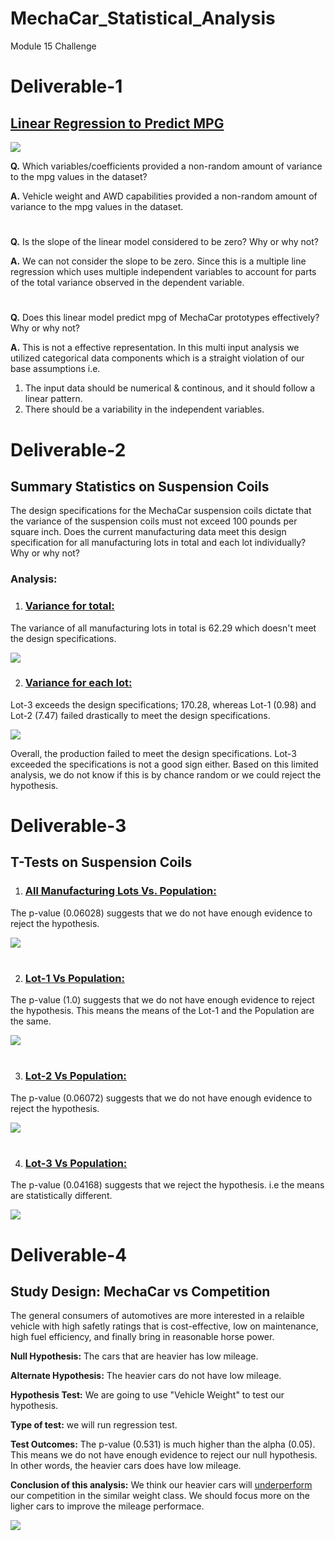 # MechaCar_Statistical_Analysis
Module 15 Challenge

# Deliverable-1
## [Linear Regression to Predict MPG](https://github.com/neerajain9/MechaCar_Statistical_Analysis/blob/Data-Science/Resources/Multi-Line%20Regression.png)

![](https://github.com/neerajain9/MechaCar_Statistical_Analysis/blob/Data-Science/Resources/Multi-Line%20Regression.png?raw=true)

**Q.** Which variables/coefficients provided a non-random amount of variance to the mpg values in the dataset?

**A.** Vehicle weight and AWD capabilities provided a non-random amount of variance to the mpg values in the dataset.

#
**Q.** Is the slope of the linear model considered to be zero? Why or why not?

**A.** We can not consider the slope to be zero. Since this is a multiple line regression which uses multiple independent variables to account for parts of the total variance observed in the dependent variable.
#
**Q.** Does this linear model predict mpg of MechaCar prototypes effectively? Why or why not?

**A.** This is not a effective representation. In this multi input analysis we utilized categorical data components which is a straight violation of our base assumptions i.e. 

1. The input data should be numerical & continous, and it should follow a linear pattern.
1. There should be a variability in the independent variables.

#
# Deliverable-2
## Summary Statistics on Suspension Coils
The design specifications for the MechaCar suspension coils dictate that the variance of the suspension coils must not exceed 100 pounds per square inch. Does the current manufacturing data meet this design specification for all manufacturing lots in total and each lot individually? Why or why not?

### Analysis:
1. ### [Variance for total:](https://github.com/neerajain9/MechaCar_Statistical_Analysis/blob/Data-Science/Resources/total%20summary.png) 
The variance of all manufacturing lots in total is 62.29 which doesn't meet the design specifications.

![](https://github.com/neerajain9/MechaCar_Statistical_Analysis/blob/Data-Science/Resources/total%20summary.png?raw=true)

2. ### [Variance for each lot:](https://github.com/neerajain9/MechaCar_Statistical_Analysis/blob/Data-Science/Resources/lot%20summary.png) 

Lot-3 exceeds the design specifications; 170.28, whereas Lot-1 (0.98) and Lot-2 (7.47) failed drastically to meet the design specifications.

![](https://github.com/neerajain9/MechaCar_Statistical_Analysis/blob/Data-Science/Resources/lot%20summary.png?raw=true)


Overall, the production failed to meet the design specifications. Lot-3 exceeded the specifications is not a good sign either. Based on this limited analysis, we do not know if this is by chance random or we could reject the hypothesis.

#
# Deliverable-3
## T-Tests on Suspension Coils
1. ### [**All Manufacturing Lots Vs. Population:**](https://github.com/neerajain9/MechaCar_Statistical_Analysis/blob/Data-Science/Resources/t-test_all-lots.png)

The p-value (0.06028) suggests that we do not have enough evidence to reject the hypothesis.

![](https://github.com/neerajain9/MechaCar_Statistical_Analysis/blob/Data-Science/Resources/t-test_all-lots.png?raw=true)

#
2. ### [**Lot-1 Vs Population:**](https://github.com/neerajain9/MechaCar_Statistical_Analysis/blob/Data-Science/Resources/t-test_Lot1.png) 

The p-value (1.0) suggests that we do not have enough evidence to reject the hypothesis. This means the means of the Lot-1 and the Population are the same.

![](https://github.com/neerajain9/MechaCar_Statistical_Analysis/blob/Data-Science/Resources/t-test_Lot1.png?raw=true)

#
3. ### [**Lot-2 Vs Population:**](https://github.com/neerajain9/MechaCar_Statistical_Analysis/blob/Data-Science/Resources/t-test_Lot2.png) 

The p-value (0.06072) suggests that we do not have enough evidence to reject the hypothesis.

![](https://github.com/neerajain9/MechaCar_Statistical_Analysis/blob/Data-Science/Resources/t-test_Lot2.png?raw=true)

#
4. ### [**Lot-3 Vs Population:**](https://github.com/neerajain9/MechaCar_Statistical_Analysis/blob/Data-Science/Resources/t-test_Lot3.png) 

The p-value (0.04168) suggests that we reject the hypothesis. i.e the means are statistically different. 

![](https://github.com/neerajain9/MechaCar_Statistical_Analysis/blob/Data-Science/Resources/t-test_Lot3.png?raw=true)


#
# Deliverable-4
## Study Design: MechaCar vs Competition
The general consumers of automotives are more interested in a relaible vehicle with high safetly ratings that is cost-effective, low on maintenance, high fuel efficiency, and finally bring in reasonable horse power.

**Null Hypothesis:** The cars that are heavier has low mileage.

**Alternate Hypothesis:**
The heavier cars do not have low mileage.

**Hypothesis Test:** We are going to use "Vehicle Weight" to test our hypothesis.

**Type of test:** we will run regression test.

**Test Outcomes:** The p-value (0.531) is much higher than the alpha (0.05). This means we do not have enough evidence to reject our null hypothesis. In other words, the heavier cars does have low mileage.

**Conclusion of this analysis:** We think our heavier cars will [underperform](https://github.com/neerajain9/MechaCar_Statistical_Analysis/blob/Data-Science/Resources/underperform.png) our competition in the similar weight class. We should focus more on the ligher cars to improve the mileage performace.

![](https://github.com/neerajain9/MechaCar_Statistical_Analysis/blob/Data-Science/Resources/underperform.png?raw=true)